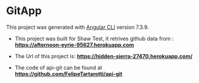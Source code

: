 # GitApp

This project was generated with [Angular CLI](https://github.com/angular/angular-cli) version 7.3.9.

- This project was built for Shaw Test, it retrives github data from : <b>https://afternoon-eyrie-95627.herokuapp.com</b>  

- The Url of this project is: <b>https://hidden-sierra-27470.herokuapp.com/</b>  

- The code of api-git can be found at <b>https://github.com/FelipeTartarotti/api-git</b>  

